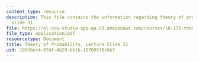 ```yaml
---
content_type: resource
description: This file contains the information regarding theory of probability, lecture
  slide 31.
file: https://ol-ocw-studio-app-qa.s3.amazonaws.com/courses/18-175-theory-of-probability-spring-2014/10958ec4974f4b29bb1b10709570c6b7_MIT18_175S14_Lecture31.pdf
file_type: application/pdf
resourcetype: Document
title: Theory of Probability, Lecture Slide 31
uid: 10958ec4-974f-4b29-bb1b-10709570c6b7
---
```

